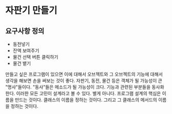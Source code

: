# 자판기 만들기

## 요구사항 정의

- 동전넣기
- 잔액 보여주기
- 물건 선택 버튼 클릭하기
- 물건 뱉기

만들고 싶은 프로그램이 있으면 이에 대해서 오브젝트와 그 오브젝트의 기능에 대해서 생각을 해보면 손을 써보는 것이 좋다. 자판기, 동전, 물건 등은 객체가 될 가능성이 큰 "명사"들이다. "동사"들은 메소드가 될 가능성이 크다. 기능과 관련된 부분들을 동사화한다. 이러한 모든 고민이 설계라고 볼 수 있다. 별게 아니다. 프로그램 설계의 핵심은 이름을 만드는 것이다. 클래스의 이름을 정하는 것이다. 그리고 그 클래스의 메서드의 이름을 정하는 것이다.
